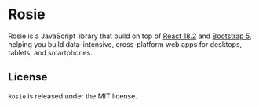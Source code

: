 # Rosie

Rosie is a JavaScript library that build on top of [React 18.2](https://react.dev/) and [Bootstrap 5](https://getbootstrap.com), helping you build data-intensive, cross-platform web apps for desktops, tablets, and smartphones.

## License

`Rosie` is released under the MIT license.
